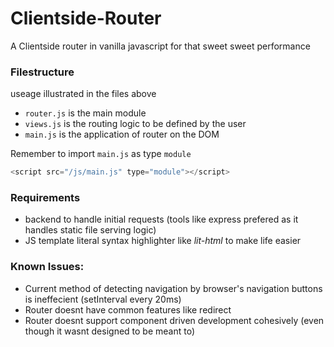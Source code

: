 # Clientside-Router
A Clientside router in vanilla javascript for that sweet sweet performance

### Filestructure
useage illustrated in the files above  
- `router.js` is the main module
- `views.js` is the routing logic to be defined by the user
- `main.js` is the application of router on the DOM

Remember to import `main.js` as type `module`
```js
<script src="/js/main.js" type="module"></script>
```

### Requirements
- backend to handle initial requests (tools like express prefered as it handles static file serving logic)
- JS template literal syntax highlighter like *lit-html* to make life easier

### Known Issues:
- Current method of detecting navigation by browser's navigation buttons is ineffecient (setInterval every 20ms)
- Router doesnt have common features like redirect
- Router doesnt support component driven development cohesively (even though it wasnt designed to be meant to)
